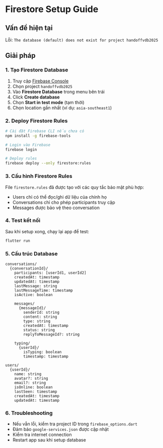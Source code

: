 # Firestore Setup Guide

## Vấn đề hiện tại
Lỗi: `The database (default) does not exist for project handoffvdb2025`

## Giải pháp

### 1. Tạo Firestore Database
1. Truy cập [Firebase Console](https://console.firebase.google.com/)
2. Chọn project `handoffvdb2025`
3. Vào **Firestore Database** trong menu bên trái
4. Click **Create database**
5. Chọn **Start in test mode** (tạm thời)
6. Chọn location gần nhất (ví dụ: `asia-southeast1`)

### 2. Deploy Firestore Rules
```bash
# Cài đặt Firebase CLI nếu chưa có
npm install -g firebase-tools

# Login vào Firebase
firebase login

# Deploy rules
firebase deploy --only firestore:rules
```

### 3. Cấu hình Firestore Rules
File `firestore.rules` đã được tạo với các quy tắc bảo mật phù hợp:
- Users chỉ có thể đọc/ghi dữ liệu của chính họ
- Conversations chỉ cho phép participants truy cập
- Messages được bảo vệ theo conversation

### 4. Test kết nối
Sau khi setup xong, chạy lại app để test:
```bash
flutter run
```

### 5. Cấu trúc Database
```
conversations/
  {conversationId}/
    participants: [userId1, userId2]
    createdAt: timestamp
    updatedAt: timestamp
    lastMessage: string
    lastMessageTime: timestamp
    isActive: boolean
    
    messages/
      {messageId}/
        senderId: string
        content: string
        type: string
        createdAt: timestamp
        status: string
        replyToMessageId?: string
        
    typing/
      {userId}/
        isTyping: boolean
        timestamp: timestamp

users/
  {userId}/
    name: string
    avatar?: string
    email?: string
    isOnline: boolean
    lastSeen: timestamp
    createdAt: timestamp
    updatedAt: timestamp
```

### 6. Troubleshooting
- Nếu vẫn lỗi, kiểm tra project ID trong `firebase_options.dart`
- Đảm bảo `google-services.json` được cập nhật
- Kiểm tra internet connection
- Restart app sau khi setup database
